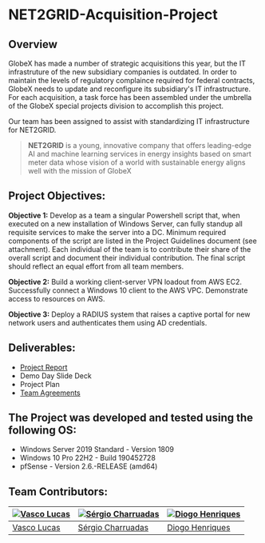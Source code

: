 # NET2GRID-Acquisition-Project

## Overview

GlobeX has made a number of strategic acquisitions this year, but the IT infrastruture of the new subsidiary companies is outdated. In order to maintain the levels of regulatory complaince required for federal contracts, GlobeX needs to update and reconfigure its subsidiary's IT infrastructure. For each acquisition, a task force has been assembled under the umbrella of the GlobeX special projects division to accomplish this project.

Our team has been assigned to assist with standardizing IT infrastructure for NET2GRID. 

> **NET2GRID** is a young, innovative company that offers leading-edge AI and machine learning services in energy insights based on smart meter data whose vision of a world with sustainable energy aligns well with the mission of GlobeX

## Project Objectives:

**Objective 1:** Develop as a team a singular Powershell script that, when executed on a new installation of Windows Server, can fully standup all requisite services to make the server into a DC. Minimum required components of the script are listed in the Project Guidelines document (see attachment). Each individual of the team is to contribute their share of the overall script and document their individual contribution. The final script should reflect an equal effort from all team members.

**Objective 2:** Build a working client-server VPN loadout from AWS EC2. Successfully connect a Windows 10 client to the AWS VPC. Demonstrate access to resources on AWS.

**Objective 3:** Deploy a RADIUS system that raises a captive portal for new network users and authenticates them using AD credentials.

## Deliverables:

- [Project Report](https://docs.google.com/document/d/1LVdf26LdLZnB-fZagjDq3Wg6pXyTAYAoN_cwlorv7js/edit?usp=sharing)
- Demo Day Slide Deck
- Project Plan
- [Team Agreements](https://github.com/VascoLucas01/NET2GRID-Acquisition-Project/blob/main/TeamAgreements/TeamAgreements.md)

## The Project was developed and tested using the following OS:

- Windows Server 2019 Standard - Version 1809
- Windows 10 Pro 22H2 - Build 190452728
- pfSense - Version 2.6.-RELEASE (amd64)

## Team Contributors:

| [![Vasco Lucas](https://avatars.githubusercontent.com/u/110473841?v=4&s=144)](https://github.com/VascoLucas01) | [![Sérgio Charruadas](https://avatars.githubusercontent.com/u/20626461?v=4&s=144)](https://github.com/itzvenom) | [![Diogo Henriques](https://avatars.githubusercontent.com/u/125299195?v=4&s=144)](https://github.com/diohen90) |
|---|---|---|
| [Vasco Lucas](https://github.com/VascoLucas01) | [Sérgio Charruadas](https://github.com/itzvenom) | [Diogo Henriques](https://github.com/diohen90) |
